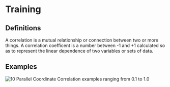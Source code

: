 # Training

## Definitions
A correlation is a mutual relationship or connection between two or more things.
A correlation coefficent is a number between -1 and +1 calculated so as to represent the linear dependence of two variables or sets of data.

## Examples
![10 Parallel Coordinate Correlation examples ranging from 0.1 to 1.0](./assets/ParallelCoordinates.png)